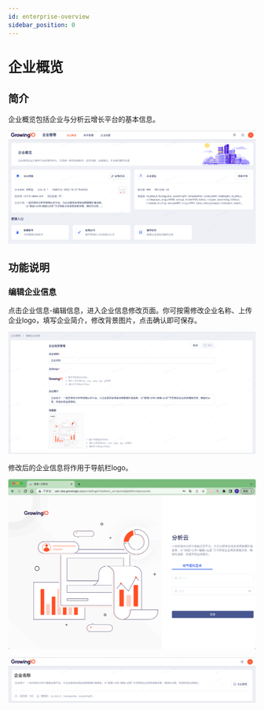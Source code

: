 ```yaml
---
id: enterprise-overview
sidebar_position: 0
---
```


# 企业概览

## 简介

企业概览包括企业与分析云增长平台的基本信息。

![图 1](/img/enterpriseoverview_enterprise-overview.png)  

## 功能说明

### 编辑企业信息

点击企业信息-编辑信息，进入企业信息修改页面。你可按需修改企业名称、上传企业logo，填写企业简介，修改背景图片，点击确认即可保存。

![图 2](/img/enterpriseinfo_enterprise-overview.png)  

修改后的企业信息将作用于导航栏logo。

![图 5](/img/denglumenhu_enterprise-overview.png)  

![图 4](/img/portal-homepage_enterprise-overview.png)  
